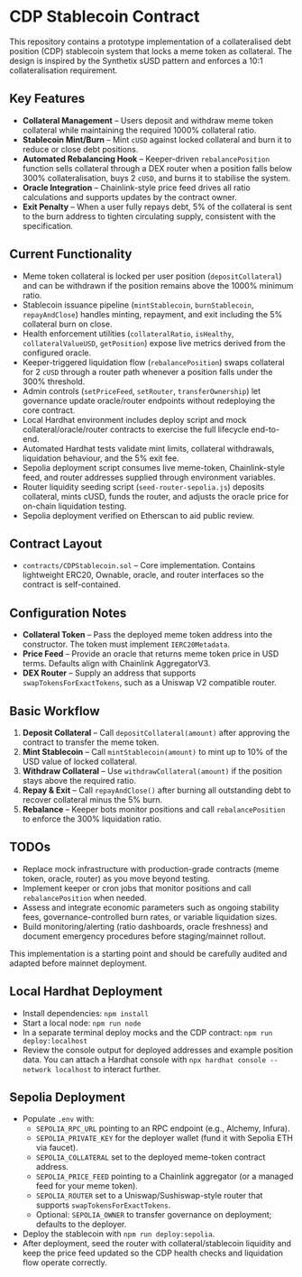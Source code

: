 # CDP Stablecoin Contract

This repository contains a prototype implementation of a collateralised debt position (CDP) stablecoin system that locks a meme token as collateral. The design is inspired by the Synthetix sUSD pattern and enforces a 10:1 collateralisation requirement.

## Key Features

- **Collateral Management** – Users deposit and withdraw meme token collateral while maintaining the required 1000% collateral ratio.
- **Stablecoin Mint/Burn** – Mint `cUSD` against locked collateral and burn it to reduce or close debt positions.
- **Automated Rebalancing Hook** – Keeper-driven `rebalancePosition` function sells collateral through a DEX router when a position falls below 300% collateralisation, buys 2 `cUSD`, and burns it to stabilise the system.
- **Oracle Integration** – Chainlink-style price feed drives all ratio calculations and supports updates by the contract owner.
- **Exit Penalty** – When a user fully repays debt, 5% of the collateral is sent to the burn address to tighten circulating supply, consistent with the specification.

## Current Functionality

- Meme token collateral is locked per user position (`depositCollateral`) and can be withdrawn if the position remains above the 1000% minimum ratio.
- Stablecoin issuance pipeline (`mintStablecoin`, `burnStablecoin`, `repayAndClose`) handles minting, repayment, and exit including the 5% collateral burn on close.
- Health enforcement utilities (`collateralRatio`, `isHealthy`, `collateralValueUSD`, `getPosition`) expose live metrics derived from the configured oracle.
- Keeper-triggered liquidation flow (`rebalancePosition`) swaps collateral for 2 `cUSD` through a router path whenever a position falls under the 300% threshold.
- Admin controls (`setPriceFeed`, `setRouter`, `transferOwnership`) let governance update oracle/router endpoints without redeploying the core contract.
- Local Hardhat environment includes deploy script and mock collateral/oracle/router contracts to exercise the full lifecycle end-to-end.
- Automated Hardhat tests validate mint limits, collateral withdrawals, liquidation behaviour, and the 5% exit fee.
- Sepolia deployment script consumes live meme-token, Chainlink-style feed, and router addresses supplied through environment variables.
- Router liquidity seeding script (`seed-router-sepolia.js`) deposits collateral, mints cUSD, funds the router, and adjusts the oracle price for on-chain liquidation testing.
- Sepolia deployment verified on Etherscan to aid public review.

## Contract Layout

- `contracts/CDPStablecoin.sol` – Core implementation. Contains lightweight ERC20, Ownable, oracle, and router interfaces so the contract is self-contained.

## Configuration Notes

- **Collateral Token** – Pass the deployed meme token address into the constructor. The token must implement `IERC20Metadata`.
- **Price Feed** – Provide an oracle that returns meme token price in USD terms. Defaults align with Chainlink AggregatorV3.
- **DEX Router** – Supply an address that supports `swapTokensForExactTokens`, such as a Uniswap V2 compatible router.

## Basic Workflow

1. **Deposit Collateral** – Call `depositCollateral(amount)` after approving the contract to transfer the meme token.
2. **Mint Stablecoin** – Call `mintStablecoin(amount)` to mint up to 10% of the USD value of locked collateral.
3. **Withdraw Collateral** – Use `withdrawCollateral(amount)` if the position stays above the required ratio.
4. **Repay & Exit** – Call `repayAndClose()` after burning all outstanding debt to recover collateral minus the 5% burn.
5. **Rebalance** – Keeper bots monitor positions and call `rebalancePosition` to enforce the 300% liquidation ratio.

## TODOs

- Replace mock infrastructure with production-grade contracts (meme token, oracle, router) as you move beyond testing.
- Implement keeper or cron jobs that monitor positions and call `rebalancePosition` when needed.
- Assess and integrate economic parameters such as ongoing stability fees, governance-controlled burn rates, or variable liquidation sizes.
- Build monitoring/alerting (ratio dashboards, oracle freshness) and document emergency procedures before staging/mainnet rollout.

This implementation is a starting point and should be carefully audited and adapted before mainnet deployment.

## Local Hardhat Deployment

- Install dependencies: `npm install`
- Start a local node: `npm run node`
- In a separate terminal deploy mocks and the CDP contract: `npm run deploy:localhost`
- Review the console output for deployed addresses and example position data. You can attach a Hardhat console with `npx hardhat console --network localhost` to interact further.

## Sepolia Deployment

- Populate `.env` with:
	- `SEPOLIA_RPC_URL` pointing to an RPC endpoint (e.g., Alchemy, Infura).
	- `SEPOLIA_PRIVATE_KEY` for the deployer wallet (fund it with Sepolia ETH via faucet).
	- `SEPOLIA_COLLATERAL` set to the deployed meme-token contract address.
	- `SEPOLIA_PRICE_FEED` pointing to a Chainlink aggregator (or a managed feed for your meme token).
	- `SEPOLIA_ROUTER` set to a Uniswap/Sushiswap-style router that supports `swapTokensForExactTokens`.
	- Optional: `SEPOLIA_OWNER` to transfer governance on deployment; defaults to the deployer.
- Deploy the stablecoin with `npm run deploy:sepolia`.
- After deployment, seed the router with collateral/stablecoin liquidity and keep the price feed updated so the CDP health checks and liquidation flow operate correctly.

